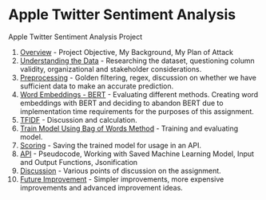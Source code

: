 # Apple Twitter Sentiment Analysis

Apple Twitter Sentiment Analysis Project

1. [Overview](/readmesections/Overview.md) - Project Objective, My Background, My Plan of Attack
2. [Understanding the Data](/readmesections/Data.md) - Researching the dataset, questioning column validity, organizational and stakeholder considerations.
3. [Preprocessing](/readmesections/Preprocessing.md) - Golden filtering, regex, discussion on whether we have sufficient data to make an accurate prediction.
4. [Word Embeddings - BERT](/readmesections/WordEmbeddings.md) - Evaluating different methods. Creating word embeddings with BERT and deciding to abandon BERT due to implementation time requirements for the purposes of this assignment.
5. [TFIDF](/readmsesections/TFIDF.md) - Discussion and calculation.
6. [Train Model Using Bag of Words Method](/readmesections/BagofWords.md) - Training and evaluating model.
7. [Scoring](/readmesections/Scoring.md) - Saving the trained model for usage in an API.
8. [API](/readmsesections/API.md) - Pseudocode, Working with Saved Machine Learning Model, Input and Output Functions, Jsonification
9. [Discussion](/readmesections/Discussion.md) - Various points of discussion on the assignment.
10. [Future Improvement](/readmesections/FutureImprovement.md) - Simpler improvements, more expensive improvements and advanced improvement ideas.
